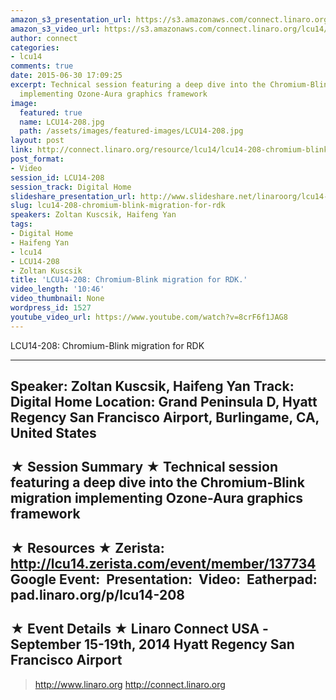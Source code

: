 ```yaml
---
amazon_s3_presentation_url: https://s3.amazonaws.com/connect.linaro.org/hkg15/Videos/09-16-Tuesday/LCU14-208.pdf
amazon_s3_video_url: https://s3.amazonaws.com/connect.linaro.org/lcu14/videos/09-16-Tuesday/LCU14-208-+Chromium-Blink+migration+for+RDK.mp4
author: connect
categories:
- lcu14
comments: true
date: 2015-06-30 17:09:25
excerpt: Technical session featuring a deep dive into the Chromium-Blink migration
  implementing Ozone-Aura graphics framework
image:
  featured: true
  name: LCU14-208.jpg
  path: /assets/images/featured-images/LCU14-208.jpg
layout: post
link: http://connect.linaro.org/resource/lcu14/lcu14-208-chromium-blink-migration-for-rdk/
post_format:
- Video
session_id: LCU14-208
session_track: Digital Home
slideshare_presentation_url: http://www.slideshare.net/linaroorg/lcu14-208-chromiumblink-migration-for-rdk-39155555
slug: lcu14-208-chromium-blink-migration-for-rdk
speakers: Zoltan Kuscsik, Haifeng Yan
tags:
- Digital Home
- Haifeng Yan
- lcu14
- LCU14-208
- Zoltan Kuscsik
title: 'LCU14-208: Chromium-Blink migration for RDK.'
video_length: '10:46'
video_thumbnail: None
wordpress_id: 1527
youtube_video_url: https://www.youtube.com/watch?v=8crF6f1JAG8
---
```


LCU14-208: Chromium-Blink migration for RDK

---------------------------------------------------

Speaker: Zoltan Kuscsik, Haifeng Yan
Track: Digital Home
Location: Grand Peninsula D, Hyatt Regency San Francisco Airport, Burlingame, CA, United States
---------------------------------------------------

★ Session Summary ★
Technical session featuring a deep dive into the Chromium-Blink migration implementing Ozone-Aura graphics framework 
---------------------------------------------------

★ Resources ★
Zerista: http://lcu14.zerista.com/event/member/137734
Google Event: 
Presentation: 
Video: 
Eatherpad: pad.linaro.org/p/lcu14-208
---------------------------------------------------

★ Event Details ★
Linaro Connect USA -   
September 15-19th, 2014
Hyatt Regency San Francisco Airport
---------------------------------------------------

> http://www.linaro.org
> http://connect.linaro.org